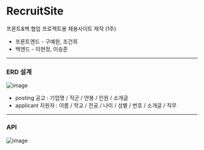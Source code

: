 # RecruitSite
프론트&amp;백 협업 프로젝트용 채용사이트 제작 (1주)

- 프론트엔드 - 구예원, 조건희
- 백엔드 - 이현정, 이승준

---
### ERD 설계
![image](https://github.com/9ye1/RecruitSite/assets/67951802/4bd69a55-1e25-4727-9bf4-1a4cbbd1287b)
- posting 공고 : 기업명 / 직군 / 얀봉 / 인원 / 소개글
- applicant 지원자 : 이름 / 학교 / 전공 / 나이 / 성별 / 번호 / 소개글 / 직무


---
### API
![image](https://github.com/9ye1/RecruitSite/assets/72748734/6fba2c7b-90ff-40b8-b2ce-63785ef4ec29)
